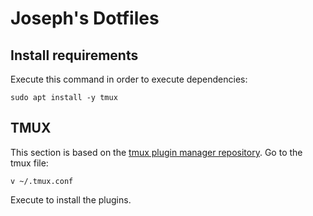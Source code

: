 # Joseph's Dotfiles

## Install requirements

Execute this command in order to execute dependencies:

```
sudo apt install -y tmux
```


## TMUX

This section is based on the [tmux plugin manager repository](https://github.com/tmux-plugins/tpm).
Go to the tmux file:

```
v ~/.tmux.conf
```

Execute <C-b><S-i> to install the plugins.
